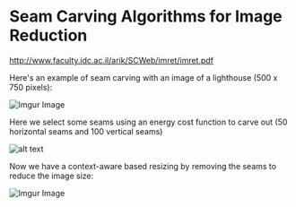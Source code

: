 # Seam Carving Algorithms for Image Reduction

http://www.faculty.idc.ac.il/arik/SCWeb/imret/imret.pdf

Here's an example of seam carving with an image of a lighthouse (500 x 750 pixels):

![Imgur Image](https://imgur.com/DW59wMy.jpg)

Here we select some seams using an energy cost function to carve out (50 horizontal seams and 100 vertical seams)

![alt text](https://imgur.com/ncz3g96.jpg)

Now we have a context-aware based resizing by removing the seams to reduce the image size:

![Imgur Image](https://imgur.com/bh3t81y.jpg)
